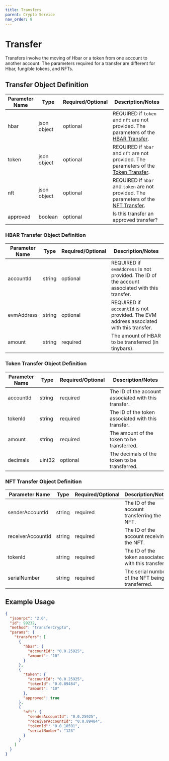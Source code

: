 ```yaml
---
title: Transfers
parent: Crypto Service
nav_order: 8
---
```

# Transfer

Transfers involve the moving of Hbar or a token from one account to another account. The parameters required for a transfer are different for Hbar, fungible tokens, and NFTs.

## Transfer Object Definition

| Parameter Name | Type        | Required/Optional | Description/Notes                                                                                                          |
|----------------|-------------|-------------------|----------------------------------------------------------------------------------------------------------------------------|
| hbar           | json object | optional          | REQUIRED if `token` and `nft` are not provided. The parameters of the [HBAR Transfer](#hbar-allowance-object-definition).  |
| token          | json object | optional          | REQUIRED if `hbar` and `nft` are not provided. The parameters of the [Token Transfer](#token-allowance-object-definition). |
| nft            | json object | optional          | REQUIRED if `hbar` and `token` are not provided. The parameters of the [NFT Transfer](#nft-allowance-object-definition).   |
| approved       | boolean     | optional          | Is this transfer an approved transfer?                                                                                     |

### HBAR Transfer Object Definition

| Parameter Name | Type   | Required/Optional | Description/Notes                                                                              |
|----------------|--------|-------------------|------------------------------------------------------------------------------------------------|
| accountId      | string | optional          | REQUIRED if `evmAddress` is not provided. The ID of the account associated with this transfer. |
| evmAddress     | string | optional          | REQUIRED if `accountId` is not provided. The EVM address associated with this transfer.        |
| amount         | string | required          | The amount of HBAR to be transferred (in tinybars).                                            |

### Token Transfer Object Definition

| Parameter Name | Type   | Required/Optional | Description/Notes                                    |
|----------------|--------|-------------------|------------------------------------------------------|
| accountId      | string | required          | The ID of the account associated with this transfer. |
| tokenId        | string | required          | The ID of the token associated with this transfer.   |
| amount         | string | required          | The amount of the token to be transferred.           |
| decimals       | uint32 | optional          | The decimals of the token to be transferred.         |

### NFT Transfer Object Definition

| Parameter Name           | Type   | Required/Optional | Description/Notes                                  |
|--------------------------|--------|-------------------|----------------------------------------------------|
| senderAccountId          | string | required          | The ID of the account transferring the NFT.        |
| receiverAccountId        | string | required          | The ID of the account receiving the NFT.           |
| tokenId                  | string | required          | The ID of the token associated with this transfer. |
| serialNumber             | string | required          | The serial number of the NFT being transferred.    |

## Example Usage

```json
{
  "jsonrpc": "2.0",
  "id": 99232,
  "method": "transferCrypto",
  "params": {
    "transfers": [
      {
        "hbar": {
          "accountId": "0.0.25925",
          "amount": "10"
        }
      },
      {
        "token": {
          "accountId": "0.0.25925",
          "tokenId": "0.0.89484",
          "amount": "10"
        },
        "approved": true
      },
      {
        "nft": {
          "senderAccountId": "0.0.25925",
          "receiverAccountId": "0.0.89484",
          "tokenId": "0.0.18591",
          "serialNumber": "123"
        }
      }
    ]
  }
}
```
